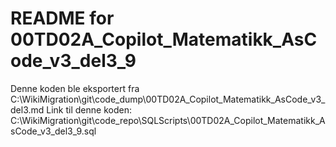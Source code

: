 # README for 00TD02A_Copilot_Matematikk_AsCode_v3_del3_9
Denne koden ble eksportert fra C:\WikiMigration\git\code_dump\00TD02A_Copilot_Matematikk_AsCode_v3_del3.md
Link til denne koden: C:\WikiMigration\git\code_repo\SQLScripts\00TD02A_Copilot_Matematikk_AsCode_v3_del3_9.sql
